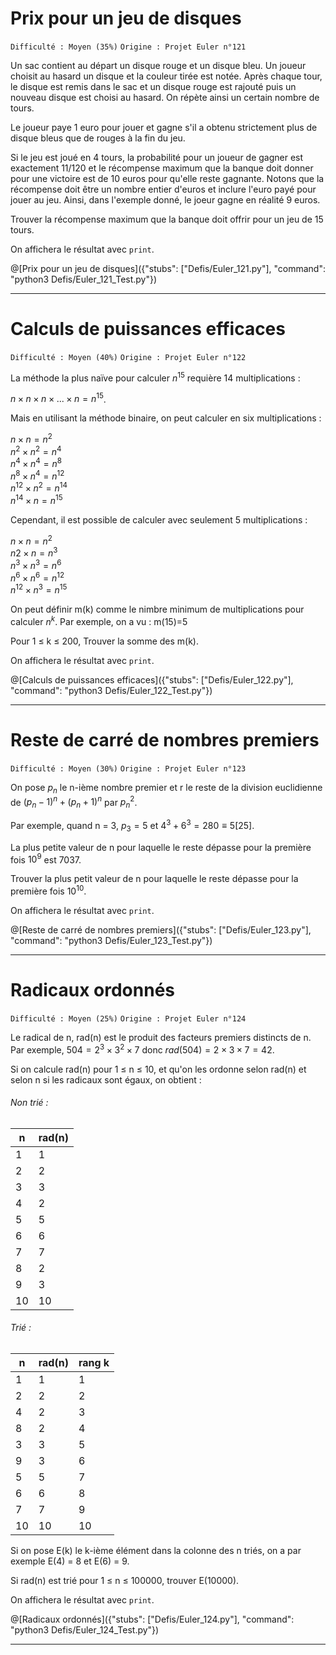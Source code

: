 # Prix pour un jeu de disques
`Difficulté : Moyen (35%)`
`Origine : Projet Euler n°121`

Un sac contient au départ un disque rouge et un disque bleu. Un joueur choisit au hasard un disque et la couleur tirée est notée. Après chaque tour, le disque est remis dans le sac et un disque rouge est rajouté puis un nouveau disque est choisi au hasard. On répète ainsi un certain nombre de tours.

Le joueur paye 1 euro  pour jouer et gagne s'il a obtenu strictement plus de disque bleus que de rouges à la fin du jeu.

Si le jeu est joué en 4 tours, la probabilité pour un joueur de gagner est exactement 11/120 et le récompense maximum que la banque doit donner pour une victoire est de 10 euros pour qu'elle reste gagnante. Notons que la récompense doit être un nombre entier d'euros et inclure l'euro payé pour jouer au jeu. Ainsi, dans l'exemple donné, le joeur gagne en réalité 9 euros.

Trouver la récompense maximum que la banque doit offrir pour un jeu de 15 tours.

On affichera le résultat avec `print`.

@[Prix pour un jeu de disques]({"stubs": ["Defis/Euler_121.py"], "command": "python3 Defis/Euler_121_Test.py"})

---

# Calculs de puissances efficaces
`Difficulté : Moyen (40%)`
`Origine : Projet Euler n°122`

La méthode la plus naïve pour calculer $`n^{15}`$ requière 14 multiplications :

$`n\times n \times n\times ... \times n = n ^{15}`$.

Mais en utilisant la méthode binaire, on peut calculer en six multiplications : 

$`n × n = n^2`$  
$`n^2 × n^2 = n^4`$  
$`n^4 × n^4 = n^8`$  
$`n^8 × n^4 = n^{12}`$  
$`n^{12} × n^2 = n^{14}`$  
$`n^{14} × n = n^{15}`$  

Cependant, il est possible de calculer avec seulement 5 multiplications : 

$`n × n = n^2`$  
$`n2 × n = n^3`$  
$`n^3 × n^3 = n^6`$  
$`n^6 × n^6 = n^{12}`$  
$`n^{12} × n^3 = n^{15}`$  

On peut définir m(k) comme le nimbre minimum de multiplications pour calculer $`n^k`$. Par exemple, on a vu : m(15)=5

Pour 1 ≤ k ≤ 200, Trouver la somme des m(k).

On affichera le résultat avec `print`.

@[Calculs de puissances efficaces]({"stubs": ["Defis/Euler_122.py"], "command": "python3 Defis/Euler_122_Test.py"})

---

# Reste de carré de nombres premiers
`Difficulté : Moyen (30%)`
`Origine : Projet Euler n°123`

On pose $`p_n`$ le n-ième nombre premier et r le reste de la division euclidienne de $`(p_n-1)^n+(p_n+1)^n`$ par $`p_n^2`$.

Par exemple, quand n = 3, $`p_3=5`$ et $`4^3+6^3 = 280 \equiv 5 [25]`$.

La plus petite valeur de n pour laquelle le reste dépasse pour la première fois $`10^9`$ est 7037.

Trouver la plus petit valeur de n pour laquelle le reste dépasse pour la première fois $`10^{10}`$.

On affichera le résultat avec `print`.

@[Reste de carré de nombres premiers]({"stubs": ["Defis/Euler_123.py"], "command": "python3 Defis/Euler_123_Test.py"})

---

# Radicaux ordonnés
`Difficulté : Moyen (25%)`
`Origine : Projet Euler n°124`

Le radical de n, rad(n) est le produit des facteurs premiers distincts de n. Par exemple, $`504=2^3 \times 3^2 \times 7`$ donc $`rad(504)= 2\times 3 \times 7= 42`$.

Si on calcule rad(n) pour 1 ≤ n ≤ 10, et qu'on les ordonne selon rad(n) et selon n si les radicaux sont égaux, on obtient :

###### Non trié :

| n  | rad(n) |
| -- | ------ |
| 1 | 1 |
| 2 | 2 |
| 3 | 3 |
| 4 | 2 |
| 5 | 5 |
| 6 | 6 |
| 7 | 7 |
| 8 | 2 |
| 9 | 3 |
| 10 | 10 |

###### Trié :

| n | rad(n) | rang k |
| - | ------ | ------ |
| 1 | 1 | 1 |
| 2 | 2 | 2 |
| 4 | 2 | 3 |
| 8 | 2 | 4 |
| 3 | 3 | 5 |
| 9 | 3 | 6 |
| 5 | 5 | 7 |
| 6 | 6 | 8 |
| 7 | 7 | 9 |
| 10 | 10 | 10 |

Si on pose E(k) le k-ième élément dans la colonne des n triés, on a par exemple E(4) = 8 et E(6) = 9.

Si rad(n) est trié pour 1 ≤ n ≤ 100000, trouver E(10000).

On affichera le résultat avec `print`.

@[Radicaux ordonnés]({"stubs": ["Defis/Euler_124.py"], "command": "python3 Defis/Euler_124_Test.py"})

---

